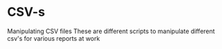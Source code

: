 # CSV-s
Manipulating CSV files
These are different scripts to manipulate different csv's for various reports at work
